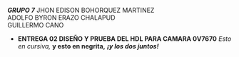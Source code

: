 ***GRUPO 7***
JHON EDISON BOHORQUEZ MARTINEZ  
ADOLFO BYRON ERAZO CHALAPUD  
GUILLERMO CANO

* **ENTREGA 02 DISEÑO  Y PRUEBA DEL HDL PARA CAMARA 0V7670**
*Esto en cursiva,* **y esto en negrita,** ***¡y los dos juntos!***
